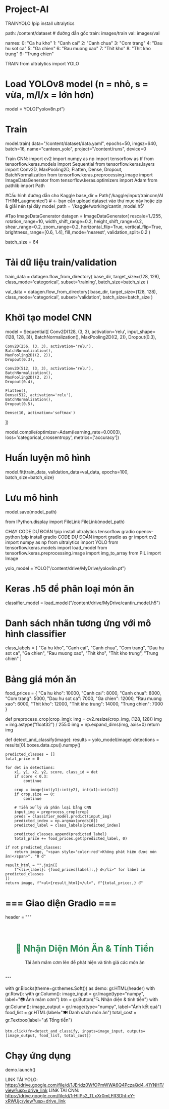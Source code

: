 # Project-AI
TRAINYOLO
!pip install ultralytics

path: /content/dataset  # đường dẫn gốc
train: images/train
val: images/val

names:
  0: "Ca hu kho"
  1: "Canh cai"
  2: "Canh chua"
  3: "Com trang"
  4: "Dau hu sot ca"
  5: "Ga chien"
  6: "Rau muong xao"
  7: "Thit kho"
  8: "Thit kho trung"
  9: "Trung chien"

  TRAIN
from ultralytics import YOLO

# Load YOLOv8 model (n = nhỏ, s = vừa, m/l/x = lớn hơn)
model = YOLO("yolov8n.pt")

# Train
model.train(
    data="/content/dataset/data.yaml", 
    epochs=50,
    imgsz=640,
    batch=16,
    name="canteen_yolo",
    project="/content/runs",
    device=0  

Train CNN:
import cv2
import numpy as np
import tensorflow as tf
from tensorflow.keras.models import Sequential
from tensorflow.keras.layers import Conv2D, MaxPooling2D, Flatten, Dense, Dropout, BatchNormalization
from tensorflow.keras.preprocessing.image import ImageDataGenerator
from tensorflow.keras.optimizers import Adam
from pathlib import Path

#Cấu hình đường dẫn cho Kaggle
base_dir = Path('/kaggle/input/traincnn/AI THINH_augmented')  # ← bạn cần upload dataset vào thư mục này hoặc zip & giải nén tại đây
model_path = '/kaggle/working/cantin_model.h5'

#Tạo ImageDataGenerator
datagen = ImageDataGenerator(
    rescale=1./255,
    rotation_range=10,
    width_shift_range=0.2,
    height_shift_range=0.2,
    shear_range=0.2,
    zoom_range=0.2,
    horizontal_flip=True,
    vertical_flip=True,
    brightness_range=[0.6, 1.4],
    fill_mode='nearest',
    validation_split=0.2
)

batch_size = 64

# Tải dữ liệu train/validation
train_data = datagen.flow_from_directory(
    base_dir,
    target_size=(128, 128),
    class_mode='categorical',
    subset='training',
    batch_size=batch_size
)

val_data = datagen.flow_from_directory(
    base_dir,
    target_size=(128, 128),
    class_mode='categorical',
    subset='validation',
    batch_size=batch_size
)

#  Khởi tạo model CNN
model = Sequential([
    Conv2D(128, (3, 3), activation='relu', input_shape=(128, 128, 3)),
    BatchNormalization(),
    MaxPooling2D((2, 2)),
    Dropout(0.3),

    Conv2D(256, (3, 3), activation='relu'),
    BatchNormalization(),
    MaxPooling2D((2, 2)),
    Dropout(0.3),

    Conv2D(512, (3, 3), activation='relu'),
    BatchNormalization(),
    MaxPooling2D((2, 2)),
    Dropout(0.4),

    Flatten(),
    Dense(512, activation='relu'),
    BatchNormalization(),
    Dropout(0.5),

    Dense(10, activation='softmax')
])

model.compile(optimizer=Adam(learning_rate=0.0003),
              loss='categorical_crossentropy',
              metrics=['accuracy'])

#  Huấn luyện mô hình
model.fit(train_data, validation_data=val_data, epochs=100, batch_size=batch_size)

#  Lưu mô hình
model.save(model_path)

from IPython.display import FileLink
FileLink(model_path)


CHẠY CODE DỰ ĐOÁN 
!pip install ultralytics tensorflow gradio opencv-python
!pip install gradio
CODE DỰ ĐOÁN
import gradio as gr
import cv2
import numpy as np
from ultralytics import YOLO
from tensorflow.keras.models import load_model
from tensorflow.keras.preprocessing.image import img_to_array
from PIL import Image

yolo_model = YOLO("/content/drive/MyDrive/yolov8n.pt")

# Keras .h5 để phân loại món ăn
classifier_model = load_model("/content/drive/MyDrive/cantin_model.h5")

# Danh sách nhãn tương ứng với mô hình classifier
class_labels = [
    "Ca hu kho", "Canh cai", "Canh chua", "Com trang", "Dau hu sot ca",
    "Ga chien", "Rau muong xao", "Thit kho", "Thit kho trung", "Trung chien"
]

# Bảng giá món ăn
food_prices = {
    "Ca hu kho": 10000,
    "Canh cai": 8000,
    "Canh chua": 8000,
    "Com trang": 5000,
    "Dau hu sot ca": 7000,
    "Ga chien": 12000,
    "Rau muong xao": 6000,
    "Thit kho": 12000,
    "Thit kho trung": 14000,
    "Trung chien": 7000
}

def preprocess_crop(crop_img):
    img = cv2.resize(crop_img, (128, 128))
    img = img.astype("float32") / 255.0
    img = np.expand_dims(img, axis=0)
    return img

def detect_and_classify(image):
    results = yolo_model(image)
    detections = results[0].boxes.data.cpu().numpy()

    predicted_classes = []
    total_price = 0

    for det in detections:
        x1, y1, x2, y2, score, class_id = det
        if score < 0.3:
            continue

        crop = image[int(y1):int(y2), int(x1):int(x2)]
        if crop.size == 0:
            continue

        # Tiền xử lý và phân loại bằng CNN
        input_img = preprocess_crop(crop)
        preds = classifier_model.predict(input_img)
        predicted_index = np.argmax(preds[0])
        predicted_label = class_labels[predicted_index]

        predicted_classes.append(predicted_label)
        total_price += food_prices.get(predicted_label, 0)

    if not predicted_classes:
        return image, "<span style='color:red'>Không phát hiện được món ăn!</span>", "0 đ"

    result_html = "".join([
        f"<li>{label}: {food_prices[label]:,} đ</li>" for label in predicted_classes
    ])
    return image, f"<ul>{result_html}</ul>", f"{total_price:,} đ"

# === Giao diện Gradio ===
header = """
<div style="text-align:center; padding: 20px;">
    <h1 style="color:#2E8B57">🍱 Nhận Diện Món Ăn & Tính Tiền</h1>
    <p>Tải ảnh mâm cơm lên để phát hiện và tính giá các món ăn</p>
</div>
"""

with gr.Blocks(theme=gr.themes.Soft()) as demo:
    gr.HTML(header)
    with gr.Row():
        with gr.Column():
            image_input = gr.Image(type="numpy", label="📷 Ảnh mâm cơm")
            btn = gr.Button("🔍 Nhận diện & tính tiền")
        with gr.Column():
            image_output = gr.Image(type="numpy", label="Ảnh kết quả")
            food_list = gr.HTML(label="🍽️ Danh sách món ăn")
            total_cost = gr.Textbox(label="💰 Tổng tiền")

    btn.click(fn=detect_and_classify, inputs=image_input, outputs=[image_output, food_list, total_cost])

# Chạy ứng dụng
demo.launch()


LINK TẢI YOLO: https://drive.google.com/file/d/1JEridz0WfOPmWWA6Q4PczaQd4_41YNHT/view?usp=drive_link
LINK TẢI CNN: https://drive.google.com/file/d/1rHIIPs2_TLxXr0mLFR3Dhl-eY-xRWUjc/view?usp=drive_link
